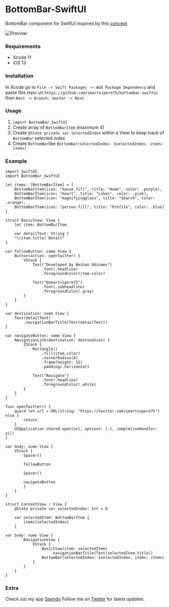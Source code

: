 # BottomBar-SwiftUI

BottomBar component for SwiftUI inspired by this [concept](https://dribbble.com/shots/5925052-Google-Bottom-Bar-Navigation-Pattern)

![Preview](./preview.gif "Preview")

### Requirements

* Xcode 11
* iOS 13

### Installation

In Xcode go to `File -> Swift Packages -> Add Package Dependency` and paste this repo url `https://github.com/smartvipere75/bottombar-swiftui` then `Next -> Branch: master -> Next`  

### Usage

1. `import BottomBar_SwiftUI`
2. Create array of `BottomBarItem` (maximum 4)
3. Create `@State private var selectedIndex` within a View to keep track of `BottomBar` selected index
4. Create `BottomBar`like `BottomBar(selectedIndex: $selectedIndex, items: items)`

### Example

```
import SwiftUI
import BottomBar_SwiftUI

let items: [BottomBarItem] = [
    BottomBarItem(icon: "house.fill", title: "Home", color: .purple),
    BottomBarItem(icon: "heart", title: "Likes", color: .pink),
    BottomBarItem(icon: "magnifyingglass", title: "Search", color: .orange),
    BottomBarItem(icon: "person.fill", title: "Profile", color: .blue)
]

struct BasicView: View {
    let item: BottomBarItem

    var detailText: String {
    "\(item.title) Detail"
}

var followButton: some View {
    Button(action: openTwitter) {
        VStack {
            Text("Developed by Bezhan Odinaev")
                .font(.headline)
                .foregroundColor(item.color)

            Text("@smartvipere75")
                .font(.subheadline)
                .foregroundColor(.gray)
        }
    }
}

var destination: some View {
    Text(detailText)
        .navigationBarTitle(Text(detailText))
}

var navigateButton: some View {
    NavigationLink(destination: destination) {
        ZStack {
            Rectangle()
                .fill(item.color)
                .cornerRadius(8)
                .frame(height: 52)
                .padding(.horizontal)

            Text("Navigate")
                .font(.headline)
                .foregroundColor(.white)
        }
    }
}

func openTwitter() {
    guard let url = URL(string: "https://twitter.com/smartvipere75") else {
        return
    }
    UIApplication.shared.open(url, options: [:], completionHandler: nil)
}

var body: some View {
    VStack {
        Spacer()

        followButton

        Spacer()

        navigateButton
        }
    }
}

struct ContentView : View {
    @State private var selectedIndex: Int = 0

    var selectedItem: BottomBarItem {
        items[selectedIndex]
    }

var body: some View {
        NavigationView {
            VStack {
                BasicView(item: selectedItem)
                    .navigationBarTitle(Text(selectedItem.title))
                BottomBar(selectedIndex: $selectedIndex, items: items)
            }
        }
    }
}
```

### Extra

Check out my app [Spendy](https://apps.apple.com/us/app/spendy-spendings-reimagined/id1524435907)
Follow me on [Twitter](https://twitter.com/smartvipere75) for latest updates.
